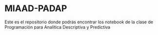 # MIAAD-PADAP
Este es el repositorio donde podrás encontrar los notebook de la clase de Programación para Analítica Descriptiva y Predictiva
